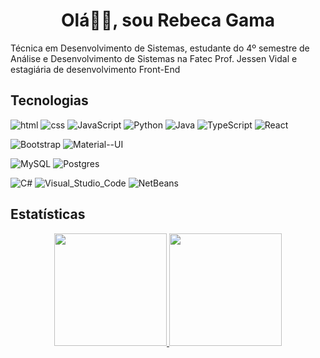 <h1 align="center">Olá👋🏽, sou Rebeca Gama</h1>
  Técnica em Desenvolvimento de Sistemas, estudante do 4º semestre de Análise e Desenvolvimento de Sistemas na Fatec Prof. Jessen Vidal e estagiária de desenvolvimento Front-End

## Tecnologias
![html](https://img.shields.io/badge/html5%20-%23e34f26.svg?&style=for-the-badge&logo=html5&logoColor=white)
![css](https://img.shields.io/badge/CSS3-239120?&style=for-the-badge&logo=css3&logoColor=white)
![JavaScript](https://img.shields.io/badge/JavaScript-F7DF1E?style=for-the-badge&logo=javascript&logoColor=black)
![Python](https://img.shields.io/badge/Python-14354C?style=for-the-badge&logo=python&logoColor=white)
![Java](https://img.shields.io/badge/Java-ED8B00?style=for-the-badge&logo=openjdk&logoColor=white)
![TypeScript](https://img.shields.io/badge/TypeScript-007ACC?style=for-the-badge&logo=typescript&logoColor=white)
![React](https://img.shields.io/badge/React-20232A?style=for-the-badge&logo=react&logoColor=61DAFB)

![Bootstrap](https://img.shields.io/badge/Bootstrap-563D7C?style=for-the-badge&logo=bootstrap&logoColor=white)
![Material--UI](https://img.shields.io/badge/Material--UI-0081CB?style=for-the-badge&logo=material-ui&logoColor=white)

![MySQL](https://img.shields.io/badge/MySQL-005C84?style=for-the-badge&logo=mysql&logoColor=white)
![Postgres](https://img.shields.io/badge/postgres-%23316192.svg?style=for-the-badge&logo=postgresql&logoColor=white)

![C#](https://img.shields.io/badge/Visual_Studio-5C2D91?style=for-the-badge&logo=visual%20studio&logoColor=white)
![Visual_Studio_Code](https://img.shields.io/badge/Visual_Studio_Code-0078D4?style=for-the-badge&logo=visual%20studio%20code&logoColor=white)
![NetBeans](https://img.shields.io/badge/apache%20netbeans-1B6AC6?style=for-the-badge&logo=apache%20netbeans%20IDE&logoColor=white)

## Estatísticas
<div align="center">
  <a href="https://github.com/RebecaGama">
    <img height="180em" src="https://github-readme-stats.vercel.app/api?username=RebecaGama&show_icons=true&theme=onedark" />
    <img height="180em" src="https://github-readme-stats.vercel.app/api/top-langs/?username=RebecaGama&layout=compact&theme=onedark" />
  </a>
</div>
